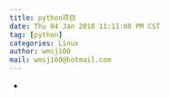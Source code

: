 ```yaml
---
title: python项目
date: Thu 04 Jan 2018 11:11:08 PM CST
tag: [python]
categories: Linux
author: wmsj100
mail: wmsj100@hotmail.com
---
```


- 
